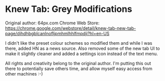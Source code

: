 Knew Tab: Grey Modifications
============================

Original author: 64px.com
Chrome Web Store: https://chrome.google.com/webstore/detail/knew-tab-new-tab-page/dihdhbgblcanlnofljpmhmlhhlfmpdji?hl=en-US

I didn't like the preset colour schemes so modified them and while I was there, added HN as a news source. Also removed some of the new tab UI to make it slightly cleaner and added a settings icon instead of the text menu.

All rights and creativity belong to the original author. I'm putting this out there to potentially save others time, and allow myself easy access from other machines :-)
